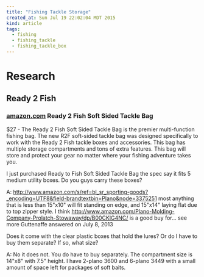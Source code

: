 ```yaml
---
title: "Fishing Tackle Storage"
created_at: Sun Jul 19 22:02:04 MDT 2015
kind: article
tags:
  - fishing
  - fishing_tackle
  - fishing_tackle_box
---
```


# Research

## Ready 2 Fish 


### [amazon.com](http://www.amazon.com/Ready-Fish-Soft-Sided-Tackle/dp/B002RPMUHM/) Ready 2 Fish Soft Sided Tackle Bag

$27 -
The Ready 2 Fish Soft Sided Tackle Bag is the premier multi-function
fishing bag. The new R2F soft-sided tackle bag was designed specifically
to work with the Ready 2 Fish tackle boxes and accessories. This bag
has multiple storage compartments and tons of extra features. This bag
will store and protect your gear no matter where your fishing adventure
takes you.



I just purchased Ready to Fish Soft Sided Tackle Bag the spec say it
fits 5 medium utility boxes. Do you guys carry these boxes?

A:
http://www.amazon.com/s/ref=bl_sr_sporting-goods?_encoding=UTF8&field-brandtextbin=Plano&node=3375251
most anything that is less than 15"x10" will fit standing on
edge, and 15"x14" laying flat due to top zipper style. I think
http://www.amazon.com/Plano-Molding-Company-Prolatch-Stowaway/dp/B00CKIG4NC/
is a good buy for… see more Guttenaffe answered on July 8, 2013

Does it come with the clear plastic boxes that hold the lures? Or do I
have to buy them separate? If so, what size?

A: No it does not. You do have to buy separately. The compartment size
is 14"x8" with 7.5" height. I have 2-plano 3600 and 6-plano 3449 with
a small amount of space left for packages of soft baits.
